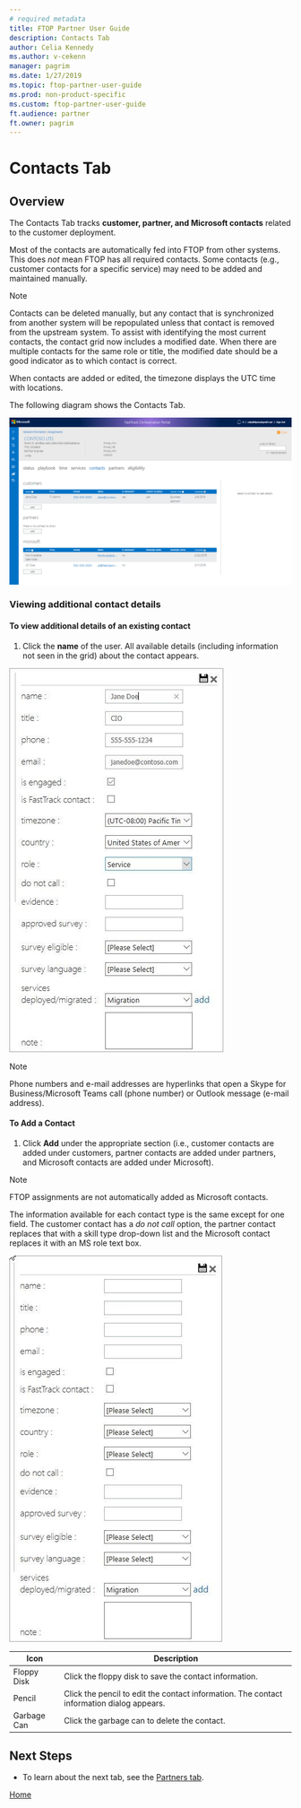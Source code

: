 ```yaml
---
# required metadata
title: FTOP Partner User Guide
description: Contacts Tab
author: Celia Kennedy
ms.author: v-cekenn
manager: pagrim
ms.date: 1/27/2019
ms.topic: ftop-partner-user-guide
ms.prod: non-product-specific
ms.custom: ftop-partner-user-guide
ft.audience: partner
ft.owner: pagrim
---
```

# Contacts Tab

## Overview

The Contacts Tab tracks **customer, partner, and Microsoft contacts** related to the customer deployment.

Most of the contacts are automatically fed into FTOP from other systems. This does *not* mean FTOP has all required contacts. Some contacts (e.g., customer contacts for a specific service) may need to be added and maintained manually.

> [!NOTE]
> Contacts can be deleted manually, but any contact that is synchronized from another system will be repopulated unless that contact is removed from the upstream system. To assist with identifying the most current contacts, the contact grid now includes a modified date. When there are multiple contacts for the same role or title, the modified date should be a good indicator as to which contact is correct.

When contacts are added or edited, the timezone displays the UTC time with locations.

The following diagram shows the Contacts Tab.

![Contacts page](media/detailed-tenant-view-contacts-tab/contacts-page-partner.png "Contacts page")

### Viewing additional contact details

#### To view additional details of an existing contact

1. Click the **name** of the user. All available details (including information not seen in the grid) about the contact appears.

![Contact details screen](media/detailed-tenant-view-contacts-tab/contact-details-screen.jpg "contact details screen")

> [!NOTE]
> Phone numbers and e-mail addresses are hyperlinks that open a Skype for Business/Microsoft Teams call (phone number) or Outlook message (e-mail address).

#### To Add a Contact

1. Click **Add** under the appropriate section (i.e., customer contacts are added under customers, partner contacts are added under partners, and Microsoft contacts are added under Microsoft).

> [!NOTE]
> FTOP assignments are not automatically added as Microsoft contacts.

The information available for each contact type is the same except for one field. The customer contact has a *do not call* option, the partner contact replaces that with a skill type drop-down list and the Microsoft contact replaces it with an MS role text box.

![Add-customer-contact-dialog.png](media/detailed-tenant-view-contacts-tab/add-customer-contact-dialog.jpg "Add customer contact dialog")

|Icon  |Description  |
|---------|---------|
|Floppy Disk   |Click the floppy disk to save the contact information. |
|Pencil    |Click the pencil to edit the contact information. The contact information dialog appears.|
|Garbage Can     |Click the garbage can to delete the contact.  |

## Next Steps

- To learn about the next tab, see the [Partners tab](detailed-tenant-view-partners-tab.md).

[Home](http://partner-docs.microsoft.com)
